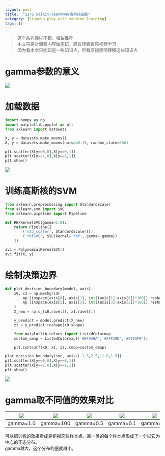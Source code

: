 ```yaml
---
layout: post
title:  "11-8 scikit-learn中的高斯核函数"
category: [liuyubo play with machine-learning]
tags: []
---
```


> 这个系列课程不错，墙裂推荐  
> 本文只是对课程内容做笔记，建议读者看原视频学习  
> 因为看本文只能知道一些知识点，但看原视频明理解这些知识点  

# gamma参数的意义

![](http://windmissing.github.io/images/2019/252.jpg)   

<!-- more -->

# 加载数据

```python
import numpy as np
import matplotlib.pyplot as plt
from sklearn import datasets

X, y = datasets.make_moons()
X, y = datasets.make_moons(noise=0.15, random_state=666)

plt.scatter(X[y==0,0],X[y==0,1])
plt.scatter(X[y==1,0],X[y==1,1])
plt.show()
```

![](http://windmissing.github.io/images/2019/234.png)   

# 训练高斯核的SVM

```python
from sklearn.preprocessing import StandardScaler
from sklearn.svm import SVC
from sklearn.pipeline import Pipeline

def RBFKernelSVC(gamma=1.0):
    return Pipeline([
        ('std_scaler', StandardScaler()),
        ('rbfSVC', SVC(kernel='rbf', gamma= gamma))
    ])

svc = PolynomialKernelSVC()
svc.fit(X, y)
```

# 绘制决策边界

```python
def plot_decision_boundary(model, axis):
    x0, x1 = np.meshgrid(
        np.linspace(axis[0], axis[1], int((axis[1]-axis[0])*100)).reshape(-1,1),
        np.linspace(axis[2], axis[3], int((axis[3]-axis[2])*100)).reshape(-1,1)
    )
    X_new = np.c_[x0.ravel(), x1.ravel()]

    y_predict = model.predict(X_new)
    zz = y_predict.reshape(x0.shape)

    from matplotlib.colors import ListedColormap
    custom_cmap = ListedColormap(['#EF9A9A','#FFF59D','#90CAF9'])

    plt.contourf(x0, x1, zz, cmap=custom_cmap)

plot_decision_boundary(svc, axis=[-1.5,2.5,-1.0,1.5])
plt.scatter(X[y==0,0],X[y==0,1])
plt.scatter(X[y==1,0],X[y==1,1])
plt.show()
```

![](http://windmissing.github.io/images/2019/253.png)  

# gamma取不同值的效果对比

![](http://windmissing.github.io/images/2019/253.png)  | ![](http://windmissing.github.io/images/2019/254.png)  | ![](http://windmissing.github.io/images/2019/255.png)  | ![](http://windmissing.github.io/images/2019/256.png)  | ![](http://windmissing.github.io/images/2019/257.png)
--|---|---|---|--
gamma=1.0  | gamma=100  | gamma=0.5  | gamma=0.1  | gamma=10

可以把训练的效果看成是俯视这些样本点。某一类的每个样本点形成了一个以它为中心的正态分布。  
gamma越大，这个分布的圈就越小。  
